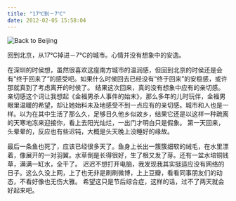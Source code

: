 ```yaml
---
title: "17℃到－7℃"
date: 2012-02-05 15:58:04
---
```


![](../../../images/2012/IMG_0781.jpg "Back to Beijing") 

回到北京，从17℃掉进－7℃的城市。心情并没有想象中的安逸。 

在深圳的时侯想，虽然很喜欢这座南方城市的温润感，但回到北京的时侯还是会有“终于回来了”的感受吧。如果什么时侯回去已经没有“终于回来”的安稳感，或许那就真到了考虑离开的时侯了。 结果这次回来，真的没有想象中应有的亲切感。 亲切感这个词让我想起《金福男杀人事件的始末》，那么多年的儿时玩伴，金福男眼里温暖的希望，却让她始料未及地感受不到一点应有的亲切感。城市和人也是一样。以为在其中生活了那么久，足够日久他乡似故乡，结果它还是以这样一种疏离的天寒地冻来迎接你，看上去阳光灿烂，一出门才明白只是假象。 第一天回来，头晕晕的，反应也有些迟钝，大概是头天晚上没睡好的缘故。 

最后一条鱼也死了，应该已经很多天了。鱼身上长出一簇簇细软的绒毛，在水里漂着，像展开的一对羽翼。水草倒是长得很好，生了根又发了芽。还有一盆水培铜钱草，满满一缸水，全干了。 迟迟不想打开电脑，我发现我其实挺适应没有网络的日子。这么久没上网，上了也无非是刷刷微博，上上豆瓣，看看同事朋友们的动态，不看好像也无伤大雅。 希望这只是节后综合症，这样的话，过不了两天就会好起来吧。